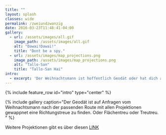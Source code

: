 ```yaml
---
title: ""
layout: splash
classes: wide
permalink: /zweiundzwanzig
date: 2016-03-23T11:48:41-04:00
gallery:
  - url: /assets/images/all.gif
    image_path: /assets/images/all.gif
    alt: "Dawai!Dawai!"
    title: "Dont be a spy."
  - url: /assets/images/map_projections.png
    image_path: /assets/images/map_projections.png
    alt: "Tallo-San"
    title: "Tallo-San Hai"
intro: 
  - excerpt: 'Der Weihnachtsmann ist hoffentlich Geodät oder hat dich an seiner Seite zur Navigation. Wüsstest du wo lang? Welcher Kartentyp bist du? Schau auf der linken Seite deine Lieblingskarte aus und finde es auf der Rechts dargestellten Übersicht heraus!'
---
```


{% include feature_row id="intro" type="center" %}

{% include gallery caption="Der Geodät ist auf Anfragen vom Weihnachtsmann nach der passenden Route mit allen Projektionen gewappnet eine Richtungstreue zu finden. Oder Flächentreu oder Treutreu. " %}

Weitere Projektionen gibt es über diesen <a href="https://www.jasondavies.com/maps/transition/">LINK</a> 
